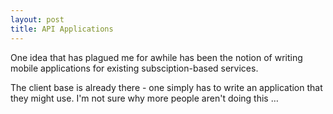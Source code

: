 ```yaml
---
layout: post
title: API Applications
---
```


One idea that has plagued me for awhile has been the notion of writing mobile applications for existing subsciption-based services.

The client base is already there - one simply has to write an application that they might use. I'm not sure why more people aren't doing this &hellip;
